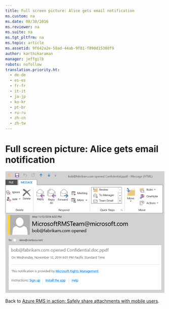 ```yaml
---
title: Full screen picture: Alice gets email notification
ms.custom: na
ms.date: 08/30/2016
ms.reviewer: na
ms.suite: na
ms.tgt_pltfrm: na
ms.topic: article
ms.assetid: 9f642a2e-58ad-44ab-9f81-f890d15380f9
author: karthikaraman
manager: jeffgilb
robots: nofollow
translation.priority.ht: 
  - de-de
  - es-es
  - fr-fr
  - it-it
  - ja-jp
  - ko-kr
  - pt-br
  - ru-ru
  - zh-cn
  - zh-tw
---
```

# Full screen picture: Alice gets email notification
![Large picture of email notification](../../ems/AADRightsMgmt/media/AzRMS_StoryboardEmaill4.PNG "AzRMS_StoryboardEmaill4")

Back to [Azure RMS in action: Safely share attachments with mobile users](http://technet.microsoft.com/library/jj585026.aspx#BKMK_Example_SharingApp).

